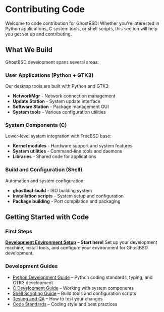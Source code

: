 # Contributing Code

Welcome to code contribution for GhostBSD! Whether you're interested in Python applications, C system tools, or shell scripts, this section will help you get set up and contributing.

## What We Build

GhostBSD development spans several areas:

### User Applications (Python + GTK3)
Our desktop tools are built with Python and GTK3:
- **NetworkMgr** - Network connection management
- **Update Station** - System update interface  
- **Software Station** - Package management GUI
- **System tools** - Various configuration utilities

### System Components (C)
Lower-level system integration with FreeBSD base:
- **Kernel modules** - Hardware support and system features
- **System utilities** - Command-line tools and daemons
- **Libraries** - Shared code for applications

### Build and Configuration (Shell)
Automation and system configuration:
- **ghostbsd-build** - ISO building system
- **Installation scripts** - System setup and configuration
- **Package building** - Port compilation and packaging

## Getting Started with Code

### First Steps
**[Development Environment Setup](development-setup)** – **Start here!** Set up your development machine, install tools, and configure your environment for GhostBSD development.

### Development Guides
- [Python Development Guide](python-guide) – Python coding standards, typing, and GTK3 development  
- [C Development Guide](c-guide) – Working with system components
- [Shell Scripting Guide](shell-guide) – Build tools and configuration scripts
- [Testing and QA](testing) – How to test your changes
- [Code Standards](standards) – Coding style and best practices